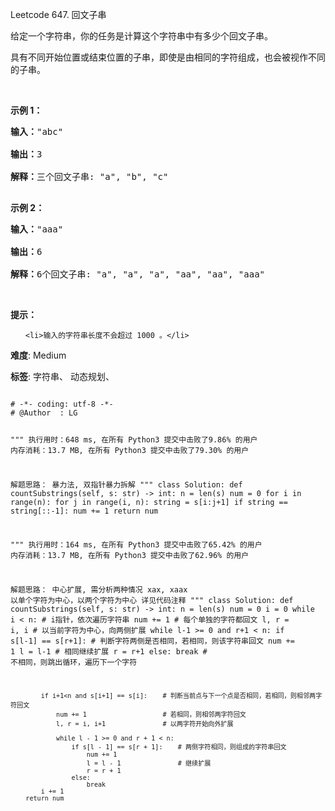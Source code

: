 Leetcode 647. 回文子串
<p>给定一个字符串，你的任务是计算这个字符串中有多少个回文子串。</p>


<p>具有不同开始位置或结束位置的子串，即使是由相同的字符组成，也会被视作不同的子串。</p>



<p>&nbsp;</p>



<p><strong>示例 1：</strong></p>



<pre><strong>输入：</strong>&quot;abc&quot;

<strong>输出：</strong>3

<strong>解释：</strong>三个回文子串: &quot;a&quot;, &quot;b&quot;, &quot;c&quot;

</pre>



<p><strong>示例 2：</strong></p>



<pre><strong>输入：</strong>&quot;aaa&quot;

<strong>输出：</strong>6

<strong>解释：</strong>6个回文子串: &quot;a&quot;, &quot;a&quot;, &quot;a&quot;, &quot;aa&quot;, &quot;aa&quot;, &quot;aaa&quot;</pre>



<p>&nbsp;</p>



<p><strong>提示：</strong></p>



<ul>

	<li>输入的字符串长度不会超过 1000 。</li>

</ul>





 **难度**: Medium



 **标签**: 字符串、 动态规划、 





<div class="hcb_wrap">
<pre class="prism undefined-numbers lang-python" data-lang="Python"><code>
# -*- coding: utf-8 -*-
# @Author  : LG

"""
执行用时：648 ms, 在所有 Python3 提交中击败了9.86% 的用户
内存消耗：13.7 MB, 在所有 Python3 提交中击败了79.30% 的用户

解题思路：
    暴力法, 双指针暴力拆解
"""
class Solution:
    def countSubstrings(self, s: str) -> int:
        n = len(s)
        num = 0
        for i in range(n):
            for j in range(i, n):
                string = s[i:j+1]
                if string == string[::-1]:
                    num += 1
        return num

"""
执行用时：164 ms, 在所有 Python3 提交中击败了65.42% 的用户
内存消耗：13.7 MB, 在所有 Python3 提交中击败了62.96% 的用户

解题思路：
    中心扩展, 需分析两种情况    xax, xaax 以单个字符为中心，以两个字符为中心
    详见代码注释
"""
class Solution:
    def countSubstrings(self, s: str) -> int:
        n = len(s)
        num = 0
        i = 0
        while i < n:        # i指针，依次遍历字符串
            num += 1        # 每个单独的字符都回文
            l, r = i, i     # 以当前字符为中心，向两侧扩展
            while l-1 >= 0 and r+1 < n:
                if s[l-1] == s[r+1]:    # 判断字符两侧是否相同，若相同，则该字符串回文
                    num += 1
                    l = l-1             # 相同继续扩展
                    r = r+1
                else:
                    break               # 不相同，则跳出循环，遍历下一个字符

            if i+1<n and s[i+1] == s[i]:    # 判断当前点与下一个点是否相同，若相同，则相邻两字符回文
                num += 1                    # 若相同，则相邻两字符回文
                l, r = i, i+1               # 以两字符开始向外扩展

                while l - 1 >= 0 and r + 1 < n:
                    if s[l - 1] == s[r + 1]:    # 两侧字符相同，则组成的字符串回文
                        num += 1
                        l = l - 1               # 继续扩展
                        r = r + 1
                    else:
                        break
            i += 1
        return num

</code></pre></div>

